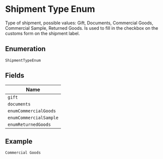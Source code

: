 
# Shipment Type Enum

Type of shipment, possible values: Gift, Documents, Commercial Goods, Commercial Sample, Returned Goods. Is used to fill in the checkbox on the customs form on the shipment label.

## Enumeration

`ShipmentTypeEnum`

## Fields

| Name |
|  --- |
| `gift` |
| `documents` |
| `enumCommercialGoods` |
| `enumCommercialSample` |
| `enumReturnedGoods` |

## Example

```
Commercial Goods
```

